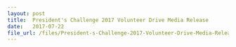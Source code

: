 ```yaml
---
layout: post
title:  President's Challenge 2017 Volunteer Drive Media Release
date:   2017-07-22
file_url: /files/President-s-Challenge-2017-Volunteer-Drive-Media-Release-2017-07-22.pdf	
---
```

